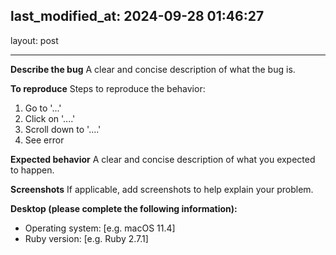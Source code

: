 last_modified_at: 2024-09-28 01:46:27
---
layout: post

---
<!-- If you're requesting a new feature or suggesting an idea, please use the "Discussions" tab instead of opening a new issue. Thank you! -->

**Describe the bug**
A clear and concise description of what the bug is.

**To reproduce**
Steps to reproduce the behavior:
1. Go to '...'
2. Click on '....'
3. Scroll down to '....'
4. See error

**Expected behavior**
A clear and concise description of what you expected to happen.

**Screenshots**
If applicable, add screenshots to help explain your problem.

**Desktop (please complete the following information):**
 - Operating system: [e.g. macOS 11.4]
 - Ruby version: [e.g. Ruby 2.7.1]
